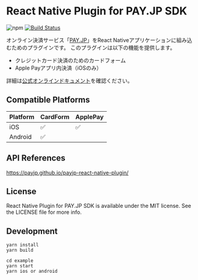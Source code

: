 # React Native Plugin for PAY.JP SDK

![npm](https://img.shields.io/npm/v/payjp-react-native)
[![Build Status](https://travis-ci.org/payjp/payjp-react-native-plugin.svg?branch=master)](https://travis-ci.org/payjp/payjp-react-native-plugin)

オンライン決済サービス「[PAY.JP](https://pay.jp/)」をReact Nativeアプリケーションに組み込むためのプラグインです。
このプラグインは以下の機能を提供します。

- クレジットカード決済のためのカードフォーム
- Apple Payアプリ内決済（iOSのみ）

詳細は[公式オンラインドキュメント](https://pay.jp/docs/mobileapp-react-native)を確認ください。

## Compatible Platforms

|Platform|CardForm          |ApplePay          |
|--------|------------------|------------------|
|iOS     |:white_check_mark:|:white_check_mark:|
|Android |:white_check_mark:|                  |


## API References

https://payjp.github.io/payjp-react-native-plugin/

## License

React Native Plugin for PAY.JP SDK is available under the MIT license. See the LICENSE file for more info.

## Development

```
yarn install
yarn build
```

```
cd example
yarn start
yarn ios or android
```
